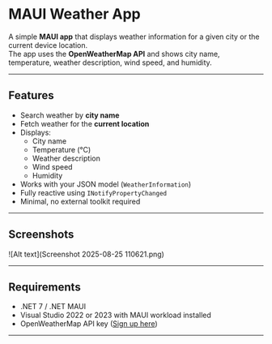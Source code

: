 # MAUI Weather App

A simple **MAUI app** that displays weather information for a given city or the current device location.  
The app uses the **OpenWeatherMap API** and shows city name, temperature, weather description, wind speed, and humidity.

---

## Features

- Search weather by **city name**  
- Fetch weather for the **current location**  
- Displays:
  - City name
  - Temperature (°C)
  - Weather description
  - Wind speed
  - Humidity  
- Works with your JSON model (`WeatherInformation`)  
- Fully reactive using `INotifyPropertyChanged`  
- Minimal, no external toolkit required  

---

## Screenshots

![Alt text](Screenshot 2025-08-25 110621.png)

---

## Requirements

- .NET 7 / .NET MAUI  
- Visual Studio 2022 or 2023 with MAUI workload installed  
- OpenWeatherMap API key ([Sign up here](https://openweathermap.org/api))  

---


